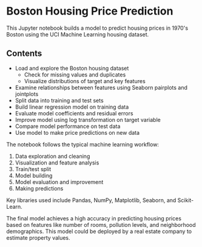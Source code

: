 # Boston Housing Price Prediction

This Jupyter notebook builds a model to predict housing prices in 1970's Boston using the UCI Machine Learning housing dataset. 

## Contents

- Load and explore the Boston housing dataset
    - Check for missing values and duplicates
    - Visualize distributions of target and key features 
- Examine relationships between features using Seaborn pairplots and jointplots
- Split data into training and test sets
- Build linear regression model on training data 
- Evaluate model coefficients and residual errors  
- Improve model using log transformation on target variable
- Compare model performance on test data
- Use model to make price predictions on new data

The notebook follows the typical machine learning workflow:

1. Data exploration and cleaning
2. Visualization and feature analysis  
3. Train/test split
4. Model building 
5. Model evaluation and improvement
6. Making predictions

Key libraries used include Pandas, NumPy, Matplotlib, Seaborn, and Scikit-Learn.

The final model achieves a high accuracy in predicting housing prices based on features like number of rooms, pollution levels, and neighborhood demographics. This model could be deployed by a real estate company to estimate property values.